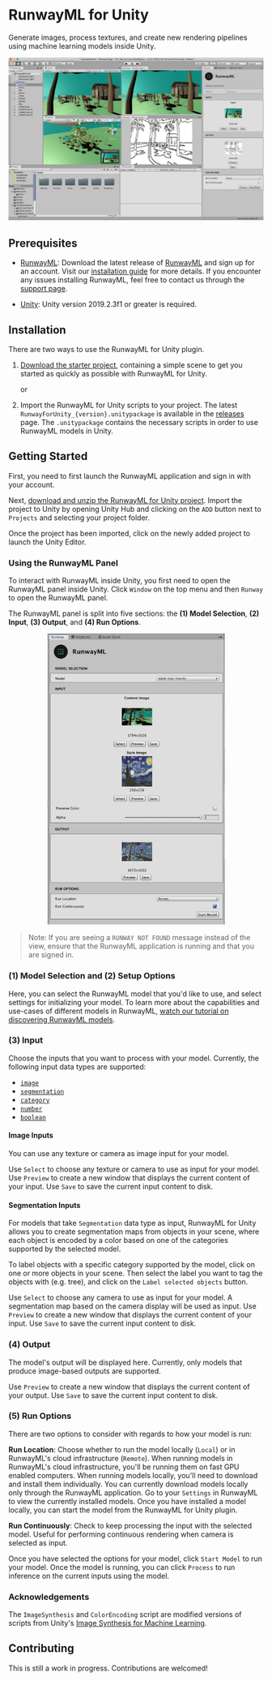 # RunwayML for Unity

Generate images, process textures, and create new rendering pipelines using machine learning models inside Unity.

![RunwayML for Unity](images/runway_for_unity_screenshot.jpg)

## Prerequisites

* [RunwayML](https://runwayml.com/): Download the latest release of [RunwayML](https://runwayml.com/download) and sign up for an account. Visit our [installation guide](https://learn.runwayml.com/#/getting-started/installation) for more details. If you encounter any issues installing RunwayML, feel free to contact us through the [support page](https://support.runwayml.com).

* [Unity](https://unity3d.com/get-unity): Unity version 2019.2.3f1 or greater is required.

## Installation

There are two ways to use the RunwayML for Unity plugin.

1) [Download the starter project](https://github.com/runwayml/unity-plugin/archive/master.zip), containing a simple scene to get you started as quickly as possible with RunwayML for Unity. 
   
    or

2) Import the RunwayML for Unity scripts to your project. The latest `RunwayForUnity_{version}.unitypackage` is available in the [releases](https://github.com/runwayml/unity-plugin/releases) page. The `.unitypackage` contains the necessary scripts in order to use RunwayML models in Unity.

## Getting Started

First, you need to first launch the RunwayML application and sign in with your account.

Next, [download and unzip the RunwayML for Unity project](https://github.com/runwayml/unity-plugin/archive/master.zip). Import the project to Unity by opening Unity Hub and clicking on the `ADD` button next to `Projects` and selecting your project folder.

Once the project has been imported, click on the newly added project to launch the Unity Editor.

### Using the RunwayML Panel

To interact with RunwayML inside Unity, you first need to open the RunwayML panel inside Unity. Click `Window` on the top menu and then `Runway` to open the RunwayML panel.

The RunwayML panel is split into five sections: the **(1) Model Selection**, **(2) Input**, **(3) Output**, and **(4) Run Options**.

<a href="#" target='_self' >
  <p align="center">
    <img src="images/runway_panel.jpg" width=350/>
  </p>
</a>

> Note: If you are seeing a `RUNWAY NOT FOUND` message instead of the view, ensure that the RunwayML application is running and that you are signed in.

### (1) Model Selection and (2) Setup Options

Here, you can select the RunwayML model that you'd like to use, and select settings for initializing your model. To learn more about the capabilities and use-cases of different models in RunwayML, [watch our tutorial on discovering RunwayML models](https://www.youtube.com/watch?v=ePIRExcanjg).

### (3) Input

Choose the inputs that you want to process with your model. Currently, the following input data types are supported:

* [`image`](https://sdk.runwayml.com/en/latest/data_types.html#runway.data_types.image)
* [`segmentation`](https://sdk.runwayml.com/en/latest/data_types.html#runway.data_types.segmentation)
* [`category`](https://sdk.runwayml.com/en/latest/data_types.html#runway.data_types.category)
* [`number`](https://sdk.runwayml.com/en/latest/data_types.html#runway.data_types.number)
* [`boolean`](https://sdk.runwayml.com/en/latest/data_types.html#runway.data_types.boolean)

#### Image Inputs

You can use any texture or camera as image input for your model. 

Use `Select` to choose any texture or camera to use as input for your model. 
Use `Preview` to create a new window that displays the current content of your input. 
Use `Save` to save the current input content to disk.

#### Segmentation Inputs

For models that take `Segmentation` data type as input, RunwayML for Unity allows you to create segmentation maps from objects in your scene, where each object is encoded by a color based on one of the categories supported by the selected model.

To label objects with a specific category supported by the model, click on one or more objects in your scene. Then select the label you want to tag the objects with (e.g. tree), and click on the `Label selected objects` button. 

Use `Select` to choose any camera to use as input for your model. A segmentation map based on the camera display will be used as input.
Use `Preview` to create a new window that displays the current content of your input. 
Use `Save` to save the current input content to disk.

### (4) Output

The model's output will be displayed here. Currently, only models that produce image-based outputs are supported.

Use `Preview` to create a new window that displays the current content of your output. 
Use `Save` to save the current input content to disk.

### (5) Run Options

There are two options to consider with regards to how your model is run:

**Run Location**: Choose whether to run the model locally (`Local`) or in RunwayML's cloud infrastructure (`Remote`). When running models in RunwayML's cloud infrastructure, you'll be running them on fast GPU enabled computers. When running models locally, you'll need to download and install them individually. You can currently download models locally only through the RunwayML application. Go to your `Settings` in RunwayML to view the currently installed models. Once you have installed a model locally, you can start the model from the RunwayML for Unity plugin.

**Run Continuously**: Check to keep processing the input with the selected model. Useful for performing continuous rendering when camera is selected as input.

Once you have selected the options for your model, click `Start Model` to run your model. Once the model is running, you can click `Process` to run inference on the current inputs using the model.

### Acknowledgements

The `ImageSynthesis` and `ColorEncoding` script are modified versions of scripts from Unity's [Image Synthesis for Machine Learning](https://bitbucket.org/Unity-Technologies/ml-imagesynthesis/src/master/).

## Contributing

This is still a work in progress. Contributions are welcomed!
